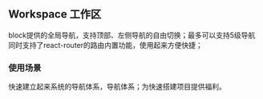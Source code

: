 ## Workspace 工作区

block提供的全局导航，支持顶部、左侧导航的自由切换；最多可以支持5级导航<br/>
同时支持了react-router的路由内置功能，使用起来方便快捷；

### 使用场景

快速建立起来系统的导航体系，导航体系；为快速搭建项目提供福利。



